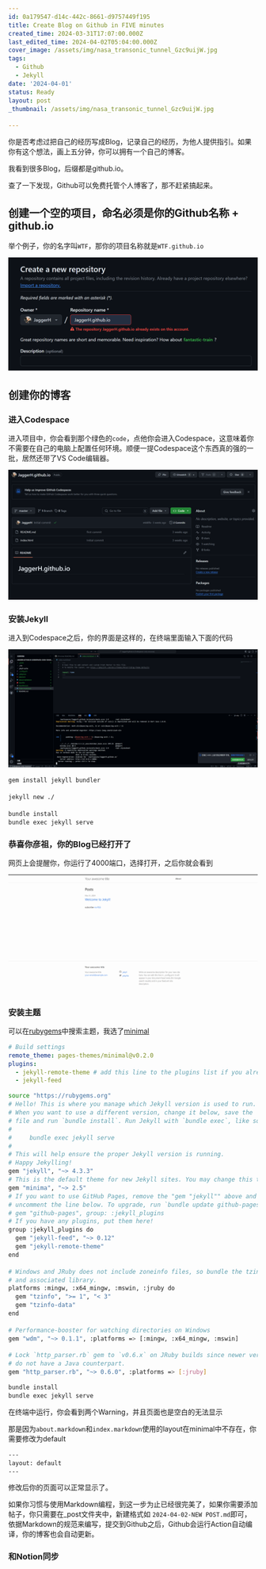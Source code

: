 ```yaml
---
id: 0a179547-d14c-442c-8661-d9757449f195
title: Create Blog on Github in FIVE minutes
created_time: 2024-03-31T17:07:00.000Z
last_edited_time: 2024-04-02T05:04:00.000Z
cover_image: /assets/img/nasa_transonic_tunnel_Gzc9uijW.jpg
tags:
  - Github
  - Jekyll
date: '2024-04-01'
status: Ready
layout: post
_thumbnail: /assets/img/nasa_transonic_tunnel_Gzc9uijW.jpg

---
```


你是否考虑过把自己的经历写成Blog，记录自己的经历，为他人提供指引。如果你有这个想法，画上五分钟，你可以拥有一个自己的博客。

我看到很多Blog，后缀都是github.io。

查了一下发现，Github可以免费托管个人博客了，那不赶紧搞起来。

## 创建一个空的项目，命名必须是你的Github名称 + github.io

举个例子，你的名字叫`WTF`，那你的项目名称就是`WTF.github.io`

![](/assets/img/Untitled_0pHez1yE.png)

## 创建你的博客

### 进入Codespace

进入项目中，你会看到那个绿色的`code`，点他你会进入Codespace，这意味着你不需要在自己的电脑上配置任何环境。顺便一提Codespace这个东西真的强的一批，居然还带了VS Code编辑器。

![](/assets/img/Untitled_CxM6URJJ.png)

### 安装Jekyll

进入到Codespace之后，你的界面是这样的，在终端里面输入下面的代码

![](/assets/img/Untitled_zxPWQiPq.png)

```bash
gem install jekyll bundler

jekyll new ./

bundle install
bundle exec jekyll serve
```

### 恭喜你彦祖，你的Blog已经打开了

网页上会提醒你，你运行了4000端口，选择打开，之后你就会看到

![](/assets/img/Untitled_dUiCRCz6.png)

### 安装主题

可以在[rubygems](https://rubygems.org/search?query=jekyll-theme)中搜索主题，我选了[minimal](https://github.com/pages-themes/minimal)

```yaml
# Build settings
remote_theme: pages-themes/minimal@v0.2.0
plugins:
  - jekyll-remote-theme # add this line to the plugins list if you already have one
  - jekyll-feed
```

```bash
source "https://rubygems.org"
# Hello! This is where you manage which Jekyll version is used to run.
# When you want to use a different version, change it below, save the
# file and run `bundle install`. Run Jekyll with `bundle exec`, like so:
#
#     bundle exec jekyll serve
#
# This will help ensure the proper Jekyll version is running.
# Happy Jekylling!
gem "jekyll", "~> 4.3.3"
# This is the default theme for new Jekyll sites. You may change this to anything you like.
gem "minima", "~> 2.5"
# If you want to use GitHub Pages, remove the "gem "jekyll"" above and
# uncomment the line below. To upgrade, run `bundle update github-pages`.
# gem "github-pages", group: :jekyll_plugins
# If you have any plugins, put them here!
group :jekyll_plugins do
  gem "jekyll-feed", "~> 0.12"
  gem "jekyll-remote-theme"
end

# Windows and JRuby does not include zoneinfo files, so bundle the tzinfo-data gem
# and associated library.
platforms :mingw, :x64_mingw, :mswin, :jruby do
  gem "tzinfo", ">= 1", "< 3"
  gem "tzinfo-data"
end

# Performance-booster for watching directories on Windows
gem "wdm", "~> 0.1.1", :platforms => [:mingw, :x64_mingw, :mswin]

# Lock `http_parser.rb` gem to `v0.6.x` on JRuby builds since newer versions of the gem
# do not have a Java counterpart.
gem "http_parser.rb", "~> 0.6.0", :platforms => [:jruby]
```

```bash
bundle install
bundle exec jekyll serve
```

在终端中运行，你会看到两个Warning，并且页面也是空白的无法显示

那是因为`about.markdown`和`index.markdown`使用的layout在minimal中不存在，你需要修改为default

```bash
---
layout: default
---
```

修改后你的页面可以正常显示了。

如果你习惯与使用Markdown编程，到这一步为止已经很完美了，如果你需要添加帖子，你只需要在\_post文件夹中，新建格式如 `2024-04-02-NEW POST.md`即可，依据Markdown的规范来编写，提交到Github之后，Github会运行Action自动编译，你的博客也会自动更新。

### 和Notion同步
